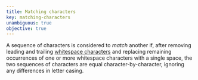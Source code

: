```yaml
---
title: Matching characters
key: matching-characters
unambiguous: true
objective: true
---
```


A sequence of characters is considered to _match_ another if, after removing leading and trailing [whitespace characters][] and replacing remaining occurrences of one or more whitespace characters with a single space, the two sequences of characters are equal character-by-character, ignoring any differences in letter casing.

[whitespace characters]: #whitespace 'Definition of Whitespace'

